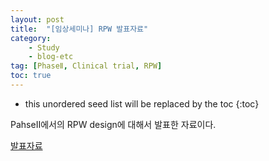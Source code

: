 ```yaml
---
layout: post
title:  "[임상세미나] RPW 발표자료"
category:
    - Study
    - blog-etc
tag: [PhaseⅡ, Clinical trial, RPW]
toc: true
---
```

* this unordered seed list will be replaced by the toc
{:toc}

PahseⅡ에서의 RPW design에 대해서 발표한 자료이다.

[발표자료](https://github.com/James1verse27/James1verse27.github.io/blob/main/study/_posts/blog-etc/phase%202%20%EB%B0%9C%ED%91%9C%EC%9E%90%EB%A3%8C.pdf)